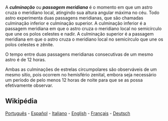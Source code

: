 A ***culminação*** ou ***passagem meridiana*** é o momento em que um astro cruza o meridiano local, atingindo sua altura angular máxima no céu. Todo astro experimenta duas passagens meridianas, que são chamadas culminação inferior e culminação superior. A culminação inferior é a passagem meridiana em que o astro cruza o meridiano local no semicírculo que une os polos celestes e nadir. A culminação superior é a passagem meridiana em que o astro cruza o meridiano local no semicírculo que une os polos celestes e zênite.

O tempo entre duas passagens meridianas consecutivas de um mesmo astro é de 12 horas.

Ambas as culminações de estrelas circumpolares são observáveis de um mesmo sítio, pois ocorrem no hemisfério zenital, embora seja necessário um período de pelo menos 12 horas de noite para que se as possa efetivamente observar.

## Wikipédia

[Português](https://pt.wikipedia.org/wiki/Culmina%C3%A7%C3%A3o) - [Español](https://es.wikipedia.org/wiki/Culminaci%C3%B3n) - [Italiano](https://it.wikipedia.org/wiki/Culminazione) - [English](https://en.wikipedia.org/wiki/Culmination) - [Français](https://fr.wikipedia.org/wiki/Culmination) - [Deutsch](https://de.wikipedia.org/wiki/Kulmination_(Astronomie))